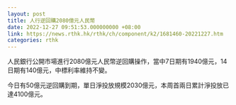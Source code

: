 ```yaml
---
layout: post
title: 人行逆回購2080億元人民幣
date: 2022-12-27 09:51:53.000000000 +08:00
link: https://news.rthk.hk/rthk/ch/component/k2/1681460-20221227.htm
categories: rthk
---
```


人民銀行公開市場進行2080億元人民幣逆回購操作，當中7日期有1940億元，14日期有140億元，中標利率維持不變。

今日有50億元逆回購到期，單日淨投放規模2030億元，本周首兩日累計淨投放已達4100億元。
